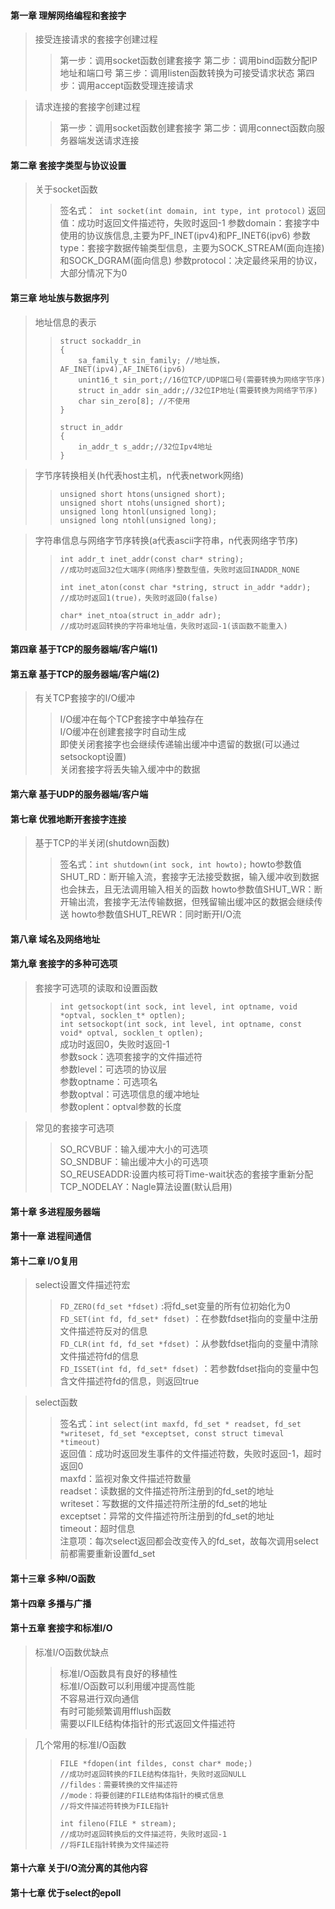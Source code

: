 #### 第一章 理解网络编程和套接字
> 接受连接请求的套接字创建过程
> > 第一步：调用socket函数创建套接字
> > 第二步：调用bind函数分配IP地址和端口号
> > 第三步：调用listen函数转换为可接受请求状态
> > 第四步：调用accept函数受理连接请求

> 请求连接的套接字创建过程
> > 第一步：调用socket函数创建套接字
> > 第二步：调用connect函数向服务器端发送请求连接

#### 第二章 套接字类型与协议设置
> 关于socket函数
> > 签名式：``` int socket(int domain, int type, int protocol)```
> > 返回值：成功时返回文件描述符，失败时返回-1
> > 参数domain：套接字中使用的协议族信息,主要为PF\_INET(ipv4)和PF\_INET6(ipv6)
> > 参数type：套接字数据传输类型信息，主要为SOCK\_STREAM(面向连接)和SOCK\_DGRAM(面向信息)
> > 参数protocol：决定最终采用的协议，大部分情况下为0

#### 第三章 地址族与数据序列
> 地址信息的表示
> > ```
> > struct sockaddr_in
> > {
> >     sa_family_t sin_family; //地址族，AF_INET(ipv4),AF_INET6(ipv6)
> >     unint16_t sin_port;//16位TCP/UDP端口号(需要转换为网络字节序)
> >     struct in_addr sin_addr;//32位IP地址(需要转换为网络字节序)
> >     char sin_zero[8]; //不使用
> > }
> > ```
> >
> > ```
> > struct in_addr
> > {
> >     in_addr_t s_addr;//32位Ipv4地址
> > }
> > ```

> 字节序转换相关(h代表host主机，n代表network网络)
> > ```
> >unsigned short htons(unsigned short);
> >unsigned short ntohs(unsigned short);
> >unsigned long htonl(unsigned long);
> >unsigned long ntohl(unsigned long);
> > ```

> 字符串信息与网络字节序转换(a代表ascii字符串，n代表网络字节序)
> > ```
> > int addr_t inet_addr(const char* string);
> > //成功时返回32位大端序(网络序)整数型值，失败时返回INADDR_NONE
> > ```
> >
> > ```
> > int inet_aton(const char *string, struct in_addr *addr);
> > //成功时返回1(true)，失败时返回0(false)
> > ```
> >
> > ```
> > char* inet_ntoa(struct in_addr adr);
> > //成功时返回转换的字符串地址值，失败时返回-1(该函数不能重入)
> > ```

#### 第四章 基于TCP的服务器端/客户端(1)

#### 第五章 基于TCP的服务器端/客户端(2)
> 有关TCP套接字的I/O缓冲  
> > I/O缓冲在每个TCP套接字中单独存在  
> > I/O缓冲在创建套接字时自动生成  
> > 即使关闭套接字也会继续传递输出缓冲中遗留的数据(可以通过setsockopt设置)  
> > 关闭套接字将丢失输入缓冲中的数据  

#### 第六章 基于UDP的服务器端/客户端

#### 第七章 优雅地断开套接字连接
> 基于TCP的半关闭(shutdown函数)
> > 签名式：``` int shutdown(int sock, int howto); ```
> > howto参数值SHUT_RD：断开输入流，套接字无法接受数据，输入缓冲收到数据也会抹去，且无法调用输入相关的函数
> > howto参数值SHUT_WR：断开输出流，套接字无法传输数据，但残留输出缓冲区的数据会继续传送
> > howto参数值SHUT_REWR：同时断开I/O流

#### 第八章 域名及网络地址

#### 第九章 套接字的多种可选项  
> 套接字可选项的读取和设置函数  
> > ``` int getsockopt(int sock, int level, int optname, void *optval, socklen_t* optlen); ```  
> > ``` int setsockopt(int sock, int level, int optname, const void* optval, socklen_t optlen); ```  
> > 成功时返回0，失败时返回-1  
> > 参数sock：选项套接字的文件描述符  
> > 参数level：可选项的协议层  
> > 参数optname：可选项名  
> > 参数optval：可选项信息的缓冲地址  
> > 参数oplent：optval参数的长度  
> > 

> 常见的套接字可选项  
> > SO\_RCVBUF：输入缓冲大小的可选项  
> > SO\_SNDBUF：输出缓冲大小的可选项  
> > SO\_REUSEADDR:设置内核可将Time-wait状态的套接字重新分配  
> > TCP\_NODELAY：Nagle算法设置(默认启用)  

#### 第十章 多进程服务器端  

#### 第十一章 进程间通信  

#### 第十二章 I/O复用  
> select设置文件描述符宏  
> > ``` FD_ZERO(fd_set *fdset) ``` 
 :将fd_set变量的所有位初始化为0  
> > ``` FD_SET(int fd, fd_set* fdset) ``` ：在参数fdset指向的变量中注册文件描述符反对的信息  
> > ``` FD_CLR(int fd, fd_set *fdset) ``` ：从参数fdset指向的变量中清除文件描述符fd的信息  
> > ``` FD_ISSET(int fd, fd_set* fdset) ``` ：若参数fdset指向的变量中包含文件描述符fd的信息，则返回true  

> select函数  
> > 签名式：``` int select(int maxfd, fd_set * readset, fd_set *writeset, fd_set *exceptset, const struct timeval *timeout) ```  
> > 返回值：成功时返回发生事件的文件描述符数，失败时返回-1，超时返回0  
> > maxfd：监视对象文件描述符数量  
> > readset：读数据的文件描述符所注册到的fd_set的地址  
> > writeset：写数据的文件描述符所注册的fd_set的地址  
> > exceptset：异常的文件描述符所注册到的fd_set的地址  
> > timeout：超时信息  
> > 注意项：每次select返回都会改变传入的fd_set，故每次调用select前都需要重新设置fd_set  

#### 第十三章  多种I/O函数  

#### 第十四章 多播与广播  

#### 第十五章 套接字和标准I/O  
> 标准I/O函数优缺点
> > 标准I/O函数具有良好的移植性  
> > 标准I/O函数可以利用缓冲提高性能  
> > 不容易进行双向通信  
> > 有时可能频繁调用fflush函数  
> > 需要以FILE结构体指针的形式返回文件描述符  

> 几个常用的标准I/O函数  
> > ``` 
> > FILE *fdopen(int fildes, const char* mode;) 
> > //成功时返回转换的FILE结构体指针，失败时返回NULL  
> > //fildes：需要转换的文件描述符  
> > //mode：将要创建的FILE结构体指针的模式信息  
> > //将文件描述符转换为FILE指针 
> > ```   
> > 
> > ```
> > int fileno(FILE * stream);
> > //成功时返回转换后的文件描述符，失败时返回-1  
> > //将FILE指针转换为文件描述符     
> > ```

#### 第十六章 关于I/O流分离的其他内容  

#### 第十七章 优于select的epoll